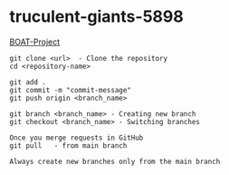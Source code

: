 # truculent-giants-5898


[BOAT-Project](https://www.boat-lifestyle.com/)



```
git clone <url>  - Clone the repository
cd <repository-name>

git add .  
git commit -m "commit-message"
git push origin <branch_name> 

git branch <branch_name> - Creating new branch
git checkout <branch_name> - Switching branches

Once you merge requests in GitHub
git pull   - from main branch

Always create new branches only from the main branch
```
